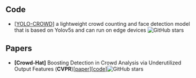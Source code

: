 
## Code
- [[YOLO-CROWD](https://github.com/zaki1003/YOLO-CROWD)] a lightweight crowd counting and face detection model that is based on Yolov5s and can run on edge devices ![GitHub stars](http://img.shields.io/github/stars/gjy3035/C-3-Framework.svg?logo=github&label=Stars)

## Papers
- <a name="Crowd-Hat"></a>**[Crowd-Hat]** Boosting Detection in Crowd Analysis via Underutilized Output Features (**CVPR**)[[paper](https://openaccess.thecvf.com/content/CVPR2023/papers/Wu_Boosting_Detection_in_Crowd_Analysis_via_Underutilized_Output_Features_CVPR_2023_paper.pdf)][[code](https://github.com/wskingdom/Crowd-Hat)]![GitHub stars](http://img.shields.io/github/stars/wskingdom/Crowd-Hat.svg?logo=github&label=Stars)